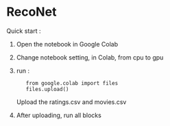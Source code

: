 # RecoNet
Quick start :
  1. Open the notebook in Google Colab
  2. Change notebook setting, in Colab, from cpu to gpu
  3. run : 

			from google.colab import files
			files.upload()
   
	 Upload the ratings.csv and movies.csv
 4. After uploading, run all blocks 
